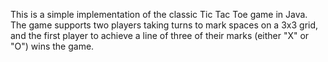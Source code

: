 This is a simple implementation of the classic Tic Tac Toe game in Java.
The game supports two players taking turns to mark spaces on a 3x3 grid, and 
the first player to achieve a line of three of their marks (either "X" or "O") wins the game.
